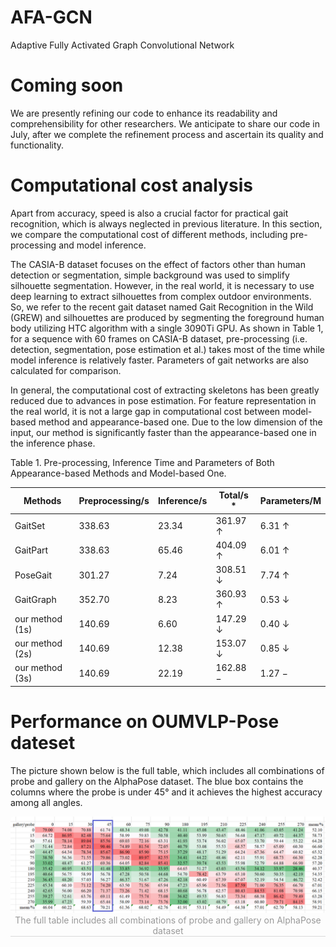 # AFA-GCN

Adaptive Fully Activated Graph Convolutional Network

# Coming soon

We are presently refining our code to enhance its readability and comprehensibility for other researchers. We anticipate to share our code in July, after we complete the refinement process and ascertain its quality and functionality.

# Computational cost analysis

Apart from accuracy, speed is also a crucial factor for practical gait recognition, which is always neglected in previous literature. In this section, we compare the computational cost of different methods, including pre-processing and model inference.

The CASIA-B dataset focuses on the effect of factors other than human detection or segmentation, simple background was used to simplify silhouette segmentation. However, in the real world, it is necessary to use deep learning to extract silhouettes from complex outdoor environments. So, we refer to the recent gait dataset named Gait Recognition in the Wild (GREW) and silhouettes are produced by segmenting the foreground human body utilizing HTC algorithm with a single 3090Ti GPU. As shown in Table 1, for a sequence with 60 frames on CASIA-B dataset, pre-processing (i.e. detection, segmentation, pose estimation et al.) takes most of the time while model inference is relatively faster. Parameters of gait networks are also calculated for comparison.

In general, the computational cost of extracting skeletons has been greatly reduced due to advances in pose estimation. For feature representation in the real world, it is not a large gap in computational cost between model-based method and appearance-based one. Due to the low dimension of the input, our method is significantly faster than the appearance-based one in the inference phase.


Table 1. Pre-processing, Inference Time and Parameters of Both Appearance-based Methods and Model-based One.

| Methods                            | Preprocessing/s | Inference/s | Total/s *           | Parameters/M      |
|------------------------------------|-----------------|-------------|---------------------|-------------------|
| GaitSet      | 338.63          | 23.34       | 361.97 $\uparrow$   | 6.31 $\uparrow$   |
| GaitPart     | 338.63          | 65.46       | 404.09 $\uparrow$   | 6.01 $\uparrow$   |
| PoseGait       | 301.27          | 7.24        | 308.51 $\downarrow$ | 7.74 $\uparrow$   |
| GaitGraph | 352.70          | 8.23        | 360.93 $\uparrow$   | 0.53 $\downarrow$ |
| our method (1s)                    | 140.69          | 6.60        | 147.29 $\downarrow$ | 0.40 $\downarrow$ |
| our method (2s)                    | 140.69          | 12.38       | 153.07 $\downarrow$ | 0.85 $\downarrow$ |
| our method (3s)                    | 140.69          | 22.19       | 162.88 $-$          | 1.27 $-$          |

# Performance on OUMVLP-Pose dateset

The picture shown below is the full table, which includes all combinations of probe and gallery on the AlphaPose dataset. The blue box contains the columns where the probe is under 45&deg; and it achieves the highest accuracy among all angles.

<center>
    <img style="border-radius: 0.3125em;
    /* box-shadow: 0 2px 4px 0 rgba(34,36,38,.12),0 2px 10px 0 rgba(34,36,38,.08);"  */
    src="./pics/AlphaPose.png">
    <br>
    <div style="color:orange; border-bottom: 1px solid #d9d9d9;
    display: inline-block;
    color: #999;
    /* padding: 2px; */
    ">The full table includes all combinations of probe and gallery on AlphaPose dataset</div>
</center>

<!-- ![](./pics/AlphaPose.png) -->
